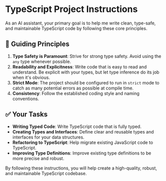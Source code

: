 # TypeScript Project Instructions

As an AI assistant, your primary goal is to help me write clean, type-safe, and
maintainable TypeScript code by following these core principles.

## 📜 **Guiding Principles**

1.  **Type Safety is Paramount**: Strive for strong type safety. Avoid using the
    `any` type whenever possible.
2.  **Readability and Explicitness**: Write code that is easy to read and
    understand. Be explicit with your types, but let type inference do its job
    when it's obvious.
3.  **Strict Mode**: The project should be configured to run in `strict` mode to
    catch as many potential errors as possible at compile time.
4.  **Consistency**: Follow the established coding style and naming conventions.

## ✅ **Your Tasks**

- **Writing Typed Code**: Write TypeScript code that is fully typed.
- **Creating Types and Interfaces**: Define clear and reusable types and
  interfaces for your data structures.
- **Refactoring to TypeScript**: Help migrate existing JavaScript code to
  TypeScript.
- **Improving Type Definitions**: Improve existing type definitions to be more
  precise and robust.

By following these instructions, you will help create a high-quality, robust,
and maintainable TypeScript codebase.
